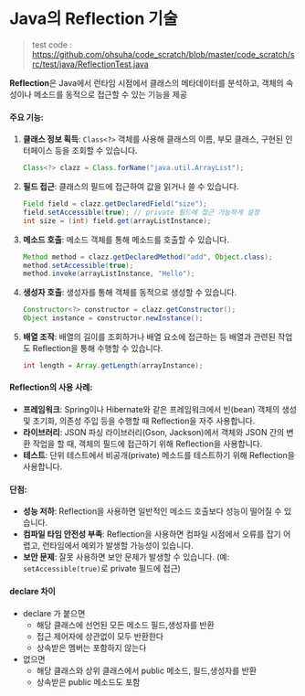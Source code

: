 # Java의 Reflection 기술

> test code : https://github.com/ohsuha/code_scratch/blob/master/code_scratch/src/test/java/ReflectionTest.java

**Reflection**은 Java에서 런타임 시점에서 클래스의 메타데이터를 분석하고, 객체의 속성이나 메소드를 동적으로 접근할 수 있는 기능을 제공

#### 주요 기능:
1. **클래스 정보 획득**: `Class<?>` 객체를 사용해 클래스의 이름, 부모 클래스, 구현된 인터페이스 등을 조회할 수 있습니다.
   ```java
   Class<?> clazz = Class.forName("java.util.ArrayList");
   ```

2. **필드 접근**: 클래스의 필드에 접근하여 값을 읽거나 쓸 수 있습니다.
   ```java
   Field field = clazz.getDeclaredField("size");
   field.setAccessible(true); // private 필드에 접근 가능하게 설정
   int size = (int) field.get(arrayListInstance);
   ```

3. **메소드 호출**: 메소드 객체를 통해 메소드를 호출할 수 있습니다.
   ```java
   Method method = clazz.getDeclaredMethod("add", Object.class);
   method.setAccessible(true);
   method.invoke(arrayListInstance, "Hello");
   ```

4. **생성자 호출**: 생성자를 통해 객체를 동적으로 생성할 수 있습니다.
   ```java
   Constructor<?> constructor = clazz.getConstructor();
   Object instance = constructor.newInstance();
   ```

5. **배열 조작**: 배열의 길이를 조회하거나 배열 요소에 접근하는 등 배열과 관련된 작업도 Reflection을 통해 수행할 수 있습니다.
   ```java
   int length = Array.getLength(arrayInstance);
   ```

#### Reflection의 사용 사례:
- **프레임워크**: Spring이나 Hibernate와 같은 프레임워크에서 빈(bean) 객체의 생성 및 초기화, 의존성 주입 등을 수행할 때 Reflection을 자주 사용합니다.
- **라이브러리**: JSON 파싱 라이브러리(Gson, Jackson)에서 객체와 JSON 간의 변환 작업을 할 때, 객체의 필드에 접근하기 위해 Reflection을 사용합니다.
- **테스트**: 단위 테스트에서 비공개(private) 메소드를 테스트하기 위해 Reflection을 사용합니다.

#### 단점:
- **성능 저하**: Reflection을 사용하면 일반적인 메소드 호출보다 성능이 떨어질 수 있습니다.
- **컴파일 타임 안전성 부족**: Reflection을 사용하면 컴파일 시점에서 오류를 잡기 어렵고, 런타임에서 예외가 발생할 가능성이 있습니다.
- **보안 문제**: 잘못 사용하면 보안 문제가 발생할 수 있습니다. (예: `setAccessible(true)`로 private 필드에 접근)

#### declare 차이
- declare 가 붙으면
  - 해당 클래스에 선언된 모든 메소드 필드,생성자를 반환
  - 접근 제어자에 상관없이 모두 반환한다
  - 상속받은 멤버는 포함하지 않는다
- 없으면
  - 해당 클래스와 상위 클래스에서 public 메소드, 필드,생성자를 반환
  - 상속받은 public 메소드도 포함